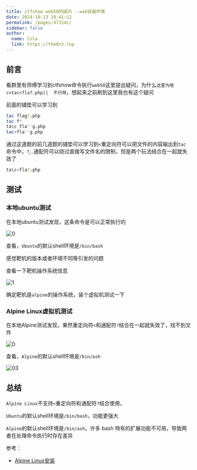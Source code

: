 ```yaml
---
title: ctfshow web50的疑问 --web容器环境
date: 2024-10-13 19:41:12
permalink: /pages/47314c/
sidebar: false
author: 
  name: Cola
  link: https://the0n3.top
---
```


## 前言

看群里有师傅学习到ctfshow命令执行`web50`这里提出疑问，为什么`这里为啥c=tac<fla?.php||  不行呀`，想起来之前刷到这里我也有这个疑问

前面的铺垫可以学习到

```bash
tac flag?.php
tac f*
ta\c fla''g.php
tac<fla''g.php
```

通过这道题的前几道题的铺垫可以学习到`<`重定向符可以把文件的内容输出到`tac`命令中，`?`,`.`通配符可以绕过直接写文件名的限制，但是两个玩法结合在一起就失效了

```bash
ta\c<fla?.php
```

## 测试

### 本地ubuntu测试

在本地ubuntu测试发现，这条命令是可以正常执行的

![0](https://the0n3.top/medias/show-qa/01.png)

查看，`Ubuntu`的默认shell环境是`/bin/bash`

感觉靶机的版本或者环境不同等引发的问题

查看一下靶机操作系统信息

![1](https://the0n3.top/medias/show-qa/02.png)

确定靶机是`alpine`的操作系统，装个虚拟机测试一下

### Alpine Linux虚拟机测试

在本地Alpine测试发现，果然重定向符`<`和通配符`?`结合在一起就失效了，找不到文件

![0](https://the0n3.top/medias/show-qa/00.png)

查看，`Alpine`的默认shell环境是`/bin/ash`

![03](https://the0n3.top/medias/show-qa/03.png)

## 总结

`Alpine Linux`不支持`<`重定向符和通配符`?`结合使用。

`Ubuntu`的默认shell环境是`/bin/bash`，功能更强大

`Alpine`的默认shell环境是`/bin/ash`，许多 bash 特有的扩展功能不可用，导致两者在处理命令执行时存在差异


参考：
- [Alpine Linux安装](https://www.cnblogs.com/smlile-you-me/p/17321107.html)